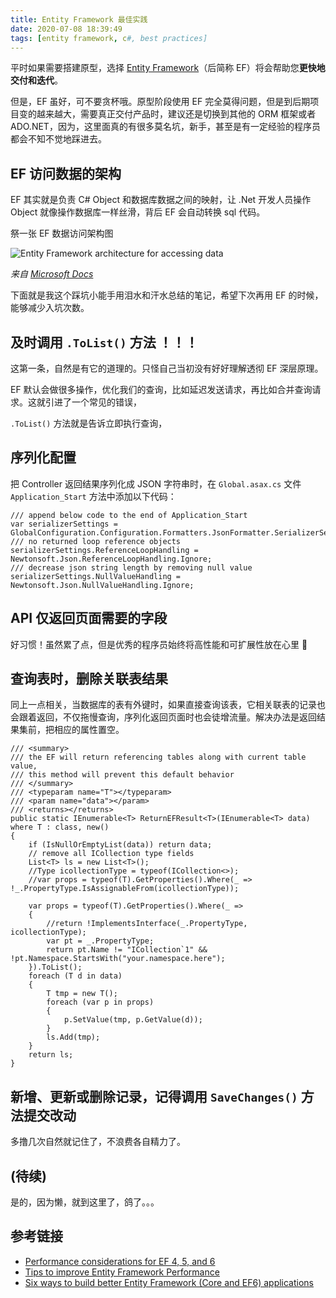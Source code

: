 ```yaml
---
title: Entity Framework 最佳实践
date: 2020-07-08 18:39:49
tags: [entity framework, c#, best practices]
---
```


平时如果需要搭建原型，选择 [Entity Framework](https://docs.microsoft.com/en-us/ef/)（后简称 EF）将会帮助您**更快地交付和迭代**。

但是，EF 虽好，可不要贪杯哦。原型阶段使用 EF 完全莫得问题，但是到后期项目变的越来越大，需要真正交付产品时，建议还是切换到其他的 ORM 框架或者 ADO.NET，因为，这里面真的有很多莫名坑，新手，甚至是有一定经验的程序员都会不知不觉地踩进去。

## EF 访问数据的架构

EF 其实就是负责 C# Object 和数据库数据之间的映射，让 .Net 开发人员操作 Object 就像操作数据库一样丝滑，背后 EF 会自动转换 sql 代码。

祭一张 EF 数据访问架构图

![Entity Framework architecture for accessing data](https://docs.microsoft.com/en-us/dotnet/framework/data/adonet/ef/media/wd-efarchdiagram.gif)

*来自 [Microsoft Docs](https://docs.microsoft.com/en-us/dotnet/framework/data/adonet/ef/overview)*

下面就是我这个踩坑小能手用泪水和汗水总结的笔记，希望下次再用 EF 的时候，能够减少入坑次数。

## 及时调用 `.ToList()` 方法 ！！！

这第一条，自然是有它的道理的。只怪自己当初没有好好理解透彻 EF 深层原理。

EF 默认会做很多操作，优化我们的查询，比如延迟发送请求，再比如合并查询请求。这就引进了一个常见的错误，

`.ToList()` 方法就是告诉立即执行查询，

## 序列化配置

把 Controller 返回结果序列化成 JSON 字符串时，在 `Global.asax.cs` 文件 `Application_Start` 方法中添加以下代码：

``` CSharp
/// append below code to the end of Application_Start
var serializerSettings = GlobalConfiguration.Configuration.Formatters.JsonFormatter.SerializerSettings;
/// no returned loop reference objects
serializerSettings.ReferenceLoopHandling = Newtonsoft.Json.ReferenceLoopHandling.Ignore;
/// decrease json string length by removing null value
serializerSettings.NullValueHandling = Newtonsoft.Json.NullValueHandling.Ignore;
```

## API 仅返回页面需要的字段

好习惯！虽然累了点，但是优秀的程序员始终将高性能和可扩展性放在心里 🙂

## 查询表时，删除关联表结果

同上一点相关，当数据库的表有外键时，如果直接查询该表，它相关联表的记录也会跟着返回，不仅拖慢查询，序列化返回页面时也会徒增流量。解决办法是返回结果集前，把相应的属性置空。

```CSharp
/// <summary>
/// the EF will return referencing tables along with current table value,
/// this method will prevent this default behavior
/// </summary>
/// <typeparam name="T"></typeparam>
/// <param name="data"></param>
/// <returns></returns>
public static IEnumerable<T> ReturnEFResult<T>(IEnumerable<T> data) where T : class, new()
{
    if (IsNullOrEmptyList(data)) return data;
    // remove all ICollection type fields
    List<T> ls = new List<T>();
    //Type icollectionType = typeof(ICollection<>);
    //var props = typeof(T).GetProperties().Where(_ => !_.PropertyType.IsAssignableFrom(icollectionType));
    
    var props = typeof(T).GetProperties().Where(_ =>
    {
        //return !ImplementsInterface(_.PropertyType, icollectionType);
        var pt = _.PropertyType;
        return pt.Name != "ICollection`1" && !pt.Namespace.StartsWith("your.namespace.here");
    }).ToList();
    foreach (T d in data)
    {
        T tmp = new T();
        foreach (var p in props)
        {
            p.SetValue(tmp, p.GetValue(d));
        }
        ls.Add(tmp);
    }
    return ls;
}
```
## 新增、更新或删除记录，记得调用 `SaveChanges()` 方法提交改动

多撸几次自然就记住了，不浪费各自精力了。

## (待续)

是的，因为懒，就到这里了，鸽了。。。

## 参考链接

- [Performance considerations for EF 4, 5, and 6](https://docs.microsoft.com/en-us/ef/ef6/fundamentals/performance/perf-whitepaper)
- [Tips to improve Entity Framework Performance](https://www.dotnettricks.com/learn/entityframework/tips-to-improve-entity-framework-performance)
- [Six ways to build better Entity Framework (Core and EF6) applications](https://www.thereformedprogrammer.net/six-ways-to-build-better-entity-framework-core-and-ef6-applications/)


